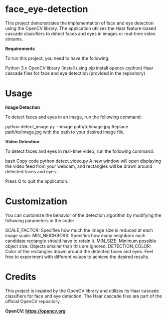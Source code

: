 # face_eye-detection

This project demonstrates the implementation of face and eye detection using the OpenCV library. The application utilizes the Haar feature-based cascade classifiers to detect faces and eyes in images or real-time video streams.

**Requirements**

To run this project, you need to have the following:

Python 3.x
OpenCV library (install using pip install opencv-python)
Haar cascade files for face and eye detection (provided in the repository)

# Usage

**Image Detection**

To detect faces and eyes in an image, run the following command:

python detect_image.py --image path/to/image.jpg
Replace path/to/image.jpg with the path to your desired image file.

**Video Detection**

To detect faces and eyes in real-time video, run the following command:

bash
Copy code
python detect_video.py
A new window will open displaying the video feed from your webcam, and rectangles will be drawn around detected faces and eyes.

Press Q to quit the application.

# Customization

You can customize the behavior of the detection algorithm by modifying the following parameters in the code:

SCALE_FACTOR: Specifies how much the image size is reduced at each image scale.
MIN_NEIGHBORS: Specifies how many neighbors each candidate rectangle should have to retain it.
MIN_SIZE: Minimum possible object size. Objects smaller than this are ignored.
DETECTION_COLOR: Color of the rectangles drawn around the detected faces and eyes.
Feel free to experiment with different values to achieve the desired results.

# Credits

This project is inspired by the OpenCV library and utilizes its Haar cascade classifiers for face and eye detection. The Haar cascade files are part of the official OpenCV repository.

**OpenCV: https://opencv.org**
